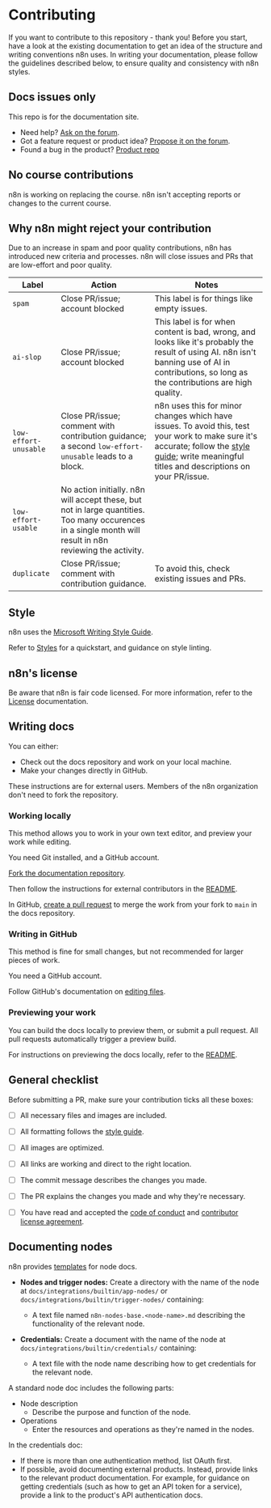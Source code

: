 # Contributing

If you want to contribute to this repository - thank you! Before you start, have a look at the existing documentation to get an idea of the structure and writing conventions n8n uses. In writing your documentation, please follow the guidelines described below, to ensure quality and consistency with n8n styles.

## Docs issues only

This repo is for the documentation site.

- Need help? [Ask on the forum](https://community.n8n.io/c/questions/12).
- Got a feature request or product idea? [Propose it on the forum](https://community.n8n.io/c/feature-requests/5).
- Found a bug in the product? [Product repo](https://github.com/n8n-io/n8n)

## No course contributions

n8n is working on replacing the course. n8n isn't accepting reports or changes to the current course.

## Why n8n might reject your contribution

Due to an increase in spam and poor quality contributions, n8n has introduced new criteria and processes. n8n will close issues and PRs that are low-effort and poor quality.

| Label | Action | Notes |
| ----- | ------ | ----- |
| `spam` | Close PR/issue; account blocked | This label is for things like empty issues. |
| `ai-slop` |	Close PR/issue; account blocked | This label is for when content is bad, wrong, and looks like it's probably the result of using AI. n8n isn't banning use of AI in contributions, so long as the contributions are high quality. |
| `low-effort-unusable` |	Close PR/issue; comment with contribution guidance; a second `low-effort-unusable` leads to a block. | n8n uses this for minor changes which have issues. To avoid this, test your work to make sure it's accurate; follow the [style guide](https://github.com/n8n-io/n8n-docs/wiki/Styles); write meaningful titles and descriptions on your PR/issue. |
| `low-effort-usable` |	No action initially. n8n will accept these, but not in large quantities. Too many occurences in a single month will result in n8n reviewing the activity. |
| `duplicate` |	Close PR/issue; comment with contribution guidance. | To avoid this, check existing issues and PRs. |


## Style

n8n uses the [Microsoft Writing Style Guide](https://docs.microsoft.com/en-us/style-guide/welcome/).

Refer to [Styles](https://github.com/n8n-io/n8n-docs/wiki/Styles/) for a quickstart, and guidance on style linting.

## n8n's license

Be aware that n8n is fair code licensed. For more information, refer to the [License](https://docs.n8n.io/sustainable-use-license/) documentation.

## Writing docs

You can either:

* Check out the docs repository and work on your local machine.
* Make your changes directly in GitHub.

These instructions are for external users. Members of the n8n organization don't need to fork the repository.

### Working locally

This method allows you to work in your own text editor, and preview your work while editing.

You need Git installed, and a GitHub account.

[Fork the documentation repository](https://docs.github.com/en/get-started/quickstart/fork-a-repo).

Then follow the instructions for external contributors in the [README](https://github.com/n8n-io/n8n-docs?tab=readme-ov-file#steps).

In GitHub, [create a pull request](https://docs.github.com/en/pull-requests/collaborating-with-pull-requests/proposing-changes-to-your-work-with-pull-requests/creating-a-pull-request-from-a-fork) to merge the work from your fork to `main` in the docs repository.

### Writing in GitHub

This method is fine for small changes, but not recommended for larger pieces of work.

You need a GitHub account.

Follow GitHub's documentation on [editing files](https://docs.github.com/en/repositories/working-with-files/managing-files/editing-files).

### Previewing your work

You can build the docs locally to preview them, or submit a pull request. All pull requests automatically trigger a preview build.

For instructions on previewing the docs locally, refer to the [README](https://github.com/n8n-io/n8n-docs/blob/main/README.md).

## General checklist

Before submitting a PR, make sure your contribution ticks all these boxes:

- [ ] All necessary files and images are included.
- [ ] All formatting follows the [style guide](https://github.com/n8n-io/n8n-docs/wiki/Styles).
- [ ] All images are optimized.
- [ ] All links are working and direct to the right location.
- [ ] The commit message describes the changes you made.
- [ ] The PR explains the changes you made and why they're necessary.
- [ ] You have read and accepted the [code of conduct](https://github.com/n8n-io/n8n-docs/blob/master/CODE_OF_CONDUCT.md) and [contributor license agreement](https://github.com/n8n-io/n8n-docs/blob/master/CONTRIBUTOR_LICENSE_AGREEMENT.md).


## Documenting nodes

n8n provides [templates](https://github.com/n8n-io/n8n-docs/tree/main/document-templates) for node docs.

* **Nodes and trigger nodes:** Create a directory with the name of the node at `docs/integrations/builtin/app-nodes/` or `docs/integrations/builtin/trigger-nodes/` containing:

  - A text file named `n8n-nodes-base.<node-name>.md` describing the functionality of the relevant node.

* **Credentials:** Create a document with the name of the node at `docs/integrations/builtin/credentials/` containing:
  - A text file with the node name describing how to get credentials for the relevant node.

A standard node doc includes the following parts:

* Node description
  - Describe the purpose and function of the node.
* Operations
  - Enter the resources and operations as they're named in the nodes.

In the credentials doc:

* If there is more than one authentication method, list OAuth first.
* If possible, avoid documenting external products. Instead, provide links to the relevant product documentation. For example, for guidance on getting credentials (such as how to get an API token for a service), provide a link to the product's API authentication docs. 
